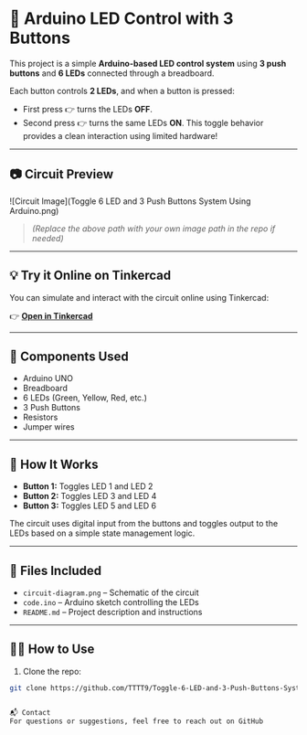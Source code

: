 # 🔌 Arduino LED Control with 3 Buttons

This project is a simple **Arduino-based LED control system** using **3 push buttons** and **6 LEDs** connected through a breadboard.

Each button controls **2 LEDs**, and when a button is pressed:
- First press 👉 turns the LEDs **OFF**.
- Second press 👉 turns the same LEDs **ON**.
This toggle behavior provides a clean interaction using limited hardware!

---

## 📷 Circuit Preview

![Circuit Image](Toggle 6 LED and 3 Push Buttons System Using Arduino.png)

> *(Replace the above path with your own image path in the repo if needed)*

---

## 💡 Try it Online on Tinkercad

You can simulate and interact with the circuit online using Tinkercad:

👉 **[Open in Tinkercad](https://www.tinkercad.com/things/2LjdCgTWgLH-toggle-6-led-and-3-push-buttons-system-using-arduino?sharecode=5-GmaZhDPVMmS_iglEOIBNqjl3JkC33ojW25t5hQPAs)**

---

## 🧰 Components Used

- Arduino UNO
- Breadboard
- 6 LEDs (Green, Yellow, Red, etc.)
- 3 Push Buttons
- Resistors
- Jumper wires

---

## 🧠 How It Works

- **Button 1:** Toggles LED 1 and LED 2  
- **Button 2:** Toggles LED 3 and LED 4  
- **Button 3:** Toggles LED 5 and LED 6

The circuit uses digital input from the buttons and toggles output to the LEDs based on a simple state management logic.

---

## 📂 Files Included

- `circuit-diagram.png` – Schematic of the circuit  
- `code.ino` – Arduino sketch controlling the LEDs  
- `README.md` – Project description and instructions

---

## 👨‍💻 How to Use

1. Clone the repo:

```bash
git clone https://github.com/TTTT9/Toggle-6-LED-and-3-Push-Buttons-System-Using-Arduino.git


📬 Contact
For questions or suggestions, feel free to reach out on GitHub
